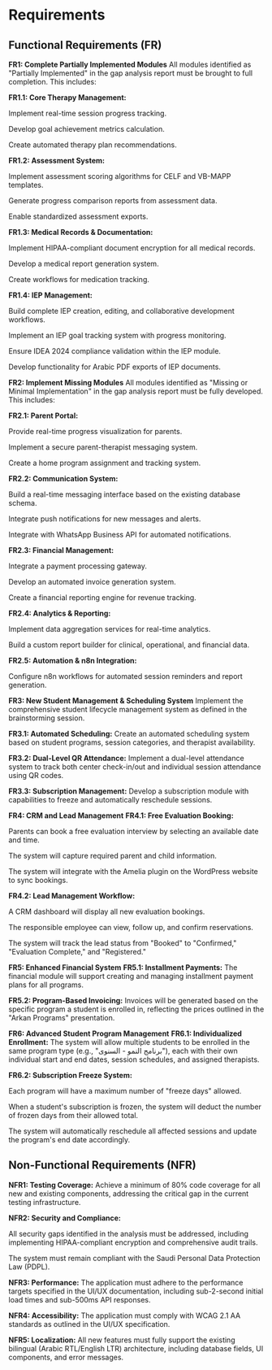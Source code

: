 # Requirements

## Functional Requirements (FR)
**FR1: Complete Partially Implemented Modules**
All modules identified as "Partially Implemented" in the gap analysis report must be brought to full completion. This includes:

**FR1.1: Core Therapy Management:**

Implement real-time session progress tracking.

Develop goal achievement metrics calculation.

Create automated therapy plan recommendations.

**FR1.2: Assessment System:**

Implement assessment scoring algorithms for CELF and VB-MAPP templates.

Generate progress comparison reports from assessment data.

Enable standardized assessment exports.

**FR1.3: Medical Records & Documentation:**

Implement HIPAA-compliant document encryption for all medical records.

Develop a medical report generation system.

Create workflows for medication tracking.

**FR1.4: IEP Management:**

Build complete IEP creation, editing, and collaborative development workflows.

Implement an IEP goal tracking system with progress monitoring.

Ensure IDEA 2024 compliance validation within the IEP module.

Develop functionality for Arabic PDF exports of IEP documents.

**FR2: Implement Missing Modules**
All modules identified as "Missing or Minimal Implementation" in the gap analysis report must be fully developed. This includes:

**FR2.1: Parent Portal:**

Provide real-time progress visualization for parents.

Implement a secure parent-therapist messaging system.

Create a home program assignment and tracking system.

**FR2.2: Communication System:**

Build a real-time messaging interface based on the existing database schema.

Integrate push notifications for new messages and alerts.

Integrate with WhatsApp Business API for automated notifications.

**FR2.3: Financial Management:**

Integrate a payment processing gateway.

Develop an automated invoice generation system.

Create a financial reporting engine for revenue tracking.

**FR2.4: Analytics & Reporting:**

Implement data aggregation services for real-time analytics.

Build a custom report builder for clinical, operational, and financial data.

**FR2.5: Automation & n8n Integration:**

Configure n8n workflows for automated session reminders and report generation.

**FR3: New Student Management & Scheduling System**
Implement the comprehensive student lifecycle management system as defined in the brainstorming session.

**FR3.1: Automated Scheduling:** Create an automated scheduling system based on student programs, session categories, and therapist availability.

**FR3.2: Dual-Level QR Attendance:** Implement a dual-level attendance system to track both center check-in/out and individual session attendance using QR codes.

**FR3.3: Subscription Management:** Develop a subscription module with capabilities to freeze and automatically reschedule sessions.

**FR4: CRM and Lead Management**
**FR4.1: Free Evaluation Booking:**

Parents can book a free evaluation interview by selecting an available date and time.

The system will capture required parent and child information.

The system will integrate with the Amelia plugin on the WordPress website to sync bookings.

**FR4.2: Lead Management Workflow:**

A CRM dashboard will display all new evaluation bookings.

The responsible employee can view, follow up, and confirm reservations.

The system will track the lead status from "Booked" to "Confirmed," "Evaluation Complete," and "Registered."

**FR5: Enhanced Financial System**
**FR5.1: Installment Payments:** The financial module will support creating and managing installment payment plans for all programs.

**FR5.2: Program-Based Invoicing:** Invoices will be generated based on the specific program a student is enrolled in, reflecting the prices outlined in the "Arkan Programs" presentation.

**FR6: Advanced Student Program Management**
**FR6.1: Individualized Enrollment:** The system will allow multiple students to be enrolled in the same program type (e.g., "برنامج النمو - السنوى"), each with their own individual start and end dates, session schedules, and assigned therapists.

**FR6.2: Subscription Freeze System:**

Each program will have a maximum number of "freeze days" allowed.

When a student's subscription is frozen, the system will deduct the number of frozen days from their allowed total.

The system will automatically reschedule all affected sessions and update the program's end date accordingly.

## Non-Functional Requirements (NFR)
**NFR1: Testing Coverage:** Achieve a minimum of 80% code coverage for all new and existing components, addressing the critical gap in the current testing infrastructure.

**NFR2: Security and Compliance:**

All security gaps identified in the analysis must be addressed, including implementing HIPAA-compliant encryption and comprehensive audit trails.

The system must remain compliant with the Saudi Personal Data Protection Law (PDPL).

**NFR3: Performance:** The application must adhere to the performance targets specified in the UI/UX documentation, including sub-2-second initial load times and sub-500ms API responses.

**NFR4: Accessibility:** The application must comply with WCAG 2.1 AA standards as outlined in the UI/UX specification.

**NFR5: Localization:** All new features must fully support the existing bilingual (Arabic RTL/English LTR) architecture, including database fields, UI components, and error messages.